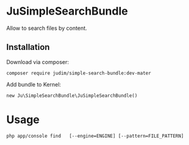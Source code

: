<h1>JuSimpleSearchBundle</h1>

Allow to search files by content.

<h2>Installation</h2>

Download via composer:

<pre><code>composer require judim/simple-search-bundle:dev-mater
</code></pre>

Add bundle to Kernel:

<pre><code>new Ju\SimpleSearchBundle\JuSimpleSearchBundle()
</code></pre>

<h1>Usage</h1>

<pre><code>php app/console find <needle>  [--engine=ENGINE] [--pattern=FILE_PATTERN]<dirs> 
</code></pre>
